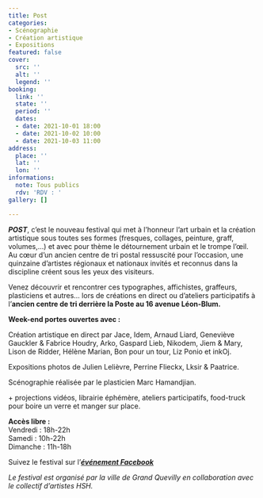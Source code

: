 ```yaml
---
title: Post
categories:
- Scénographie
- Création artistique
- Expositions
featured: false
cover:
  src: ''
  alt: ''
  legend: ''
booking:
  link: ''
  state: ''
  period: ''
  dates:
  - date: 2021-10-01 18:00
  - date: 2021-10-02 10:00
  - date: 2021-10-03 11:00
address:
  place: ''
  lat: ''
  lon: ''
informations:
  note: Tous publics
  rdv: 'RDV : '
gallery: []

---
```

**_POST_**, c’est le nouveau festival qui met à l’honneur l’art urbain et la création artistique sous toutes ses formes (fresques, collages, peinture, graff, volumes,…) et avec pour thème le détournement urbain et le trompe l’œil. Au cœur d’un ancien centre de tri postal ressuscité pour l’occasion, une quinzaine d’artistes régionaux et nationaux invités et reconnus dans la discipline créent sous les yeux des visiteurs.

Venez découvrir et rencontrer ces typographes, affichistes, graffeurs, plasticiens et autres… lors de créations en direct ou d’ateliers participatifs à l’**ancien centre de tri derrière la Poste au 16 avenue Léon-Blum.**

**Week-end portes ouvertes avec :**

Création artistique en direct par Jace, Idem, Arnaud Liard, Geneviève Gauckler & Fabrice Houdry, Arko, Gaspard Lieb, Nikodem, Jiem & Mary, Lison de Ridder, Hélène Marian, Bon pour un tour, Liz Ponio et inkOj.

Expositions photos de Julien Lelièvre, Perrine Flieckx, Lksir & Paatrice.

Scénographie réalisée par le plasticien Marc Hamandjian.

\+ projections vidéos, librairie éphémère, ateliers participatifs, food-truck pour boire un verre et manger sur place.

**Accès libre :**  
Vendredi : 18h-22h  
Samedi : 10h-22h  
Dimanche : 11h-18h

Suivez le festival sur l’[**_événement Facebook_**](https://www.facebook.com/events/373697151038322)

_Le festival est organisé par la ville de Grand Quevilly en collaboration avec le collectif d’artistes HSH._